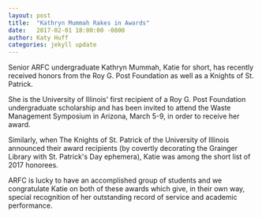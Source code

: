 ```yaml
---
layout: post
title:  "Kathryn Mummah Rakes in Awards"
date:   2017-02-01 18:00:00 -0800
author: Katy Huff
categories: jekyll update
---
```


Senior ARFC undergraduate Kathryn Mummah, Katie for short, has recently received 
honors from the Roy G. Post Foundation as well as a Knights of St. Patrick. 

She is the University of Illinois' first recipient of a Roy G. Post Foundation 
undergraduate scholarship and has been invited to attend the Waste Management 
Symposium in Arizona, March 5-9, in order to receive her award.  

Similarly, when The Knights of St. Patrick of the University of Illinois 
announced their award recipients (by covertly decorating the Grainger Library 
with St. Patrick's Day ephemera), Katie was among the short list of 2017 
honorees. 

ARFC is lucky to have an accomplished group of students and we congratulate 
Katie on both of these awards which give, in their own way, special recognition 
of her outstanding record of service and academic performance. 


